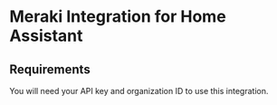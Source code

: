 # Meraki Integration for Home Assistant

## Requirements

You will need your API key and organization ID to use this integration.
